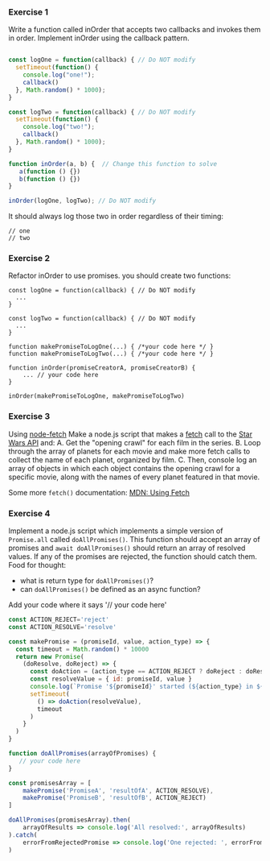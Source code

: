 ### Exercise 1
Write a function called inOrder that accepts two callbacks and invokes them in order. Implement inOrder using the callback pattern.
```javascript

const logOne = function(callback) { // Do NOT modify
  setTimeout(function() {
    console.log("one!");
    callback()
  }, Math.random() * 1000);
}

const logTwo = function(callback) { // Do NOT modify
  setTimeout(function() {
    console.log("two!");
    callback()
  }, Math.random() * 1000);
}

function inOrder(a, b) {  // Change this function to solve
   a(function () {})
   b(function () {})  
}

inOrder(logOne, logTwo); // Do NOT modify
```

It should always log those two in order regardless of their timing:
```
// one
// two
```

### Exercise 2
Refactor inOrder to use promises.
you should create two functions:
```
const logOne = function(callback) { // Do NOT modify
  ...
}

const logTwo = function(callback) { // Do NOT modify
  ... 
}

function makePromiseToLogOne(...) { /*your code here */ }
function makePromiseToLogTwo(...) { /*your code here */ }

function inOrder(promiseCreatorA, promiseCreatorB) {
    ... // your code here
}

inOrder(makePromiseToLogOne, makePromiseToLogTwo)
```




### Exercise 3
Using [node-fetch](https://humanwhocodes.com/snippets/2019/01/nodejs-medium-api-fetch/)
Make a node.js script that makes a [fetch](https://developer.mozilla.org/en-US/docs/Web/API/Fetch_API/Using_Fetch) call to the [Star Wars API](https://swapi.co/) and:
A. Get the "opening crawl" for each film in the series. 
B. Loop through the array of planets for each movie and make more fetch calls to collect the name of each planet, organized by film. 
C. Then, console log an array of objects in which each object contains the opening crawl for a specific movie, along with the names of every planet featured in that movie.

Some more ```fetch()``` documentation: [MDN: Using Fetch](https://developer.mozilla.org/en-US/docs/Web/API/Fetch_API/Using_Fetch)

### Exercise 4
Implement a node.js script which implements a simple version of ```Promise.all``` called ```doAllPromises()```. 
This function should accept an array of promises and ```await doAllPromises()``` should return an array of resolved values. If any of the promises are rejected, the function should catch them.
Food for thought: 
- what is return type for ```doAllPromises()```? 
- can ```doAllPromises()``` be defined as an async function?

Add your code where it says '// your code here'

```javascript
const ACTION_REJECT='reject'
const ACTION_RESOLVE='resolve'

const makePromise = (promiseId, value, action_type) => {
  const timeout = Math.random() * 10000
  return new Promise(
    (doResolve, doReject) => {
      const doAction = (action_type == ACTION_REJECT ? doReject : doResolve)
      const resolveValue = { id: promiseId, value }
      console.log(`Promise '${promiseId}' started (${action_type} in ${timeout}ms)`)
      setTimeout(
        () => doAction(resolveValue),
        timeout
      )
    }
  )
}

function doAllPromises(arrayOfPromises) {
   // your code here
}

const promisesArray = [
    makePromise('PromiseA', 'resultOfA', ACTION_RESOLVE), 
    makePromise('PromiseB', 'resultOfB', ACTION_REJECT)
]

doAllPromises(promisesArray).then(
    arrayOfResults => console.log('All resolved:', arrayOfResults)
).catch(
    errorFromRejectedPromise => console.log('One rejected: ', errorFromRejectedPromise)
)
```
```

